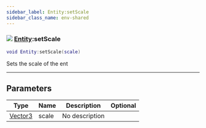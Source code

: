 ```yaml
---
sidebar_label: Entity:setScale
sidebar_class_name: env-shared
---
```


### ![](/img/wiki/shared.png) [Entity](../entity/README.md):setScale

```lua
void Entity:setScale(scale)
```

Sets the scale of the ent<br/>

-----------------
## Parameters

| Type   | Name | Description | Optional |
| ------ | ---- | ----------- | -------: |
| [Vector3](../vector3/README.md) | scale | No description |   |
